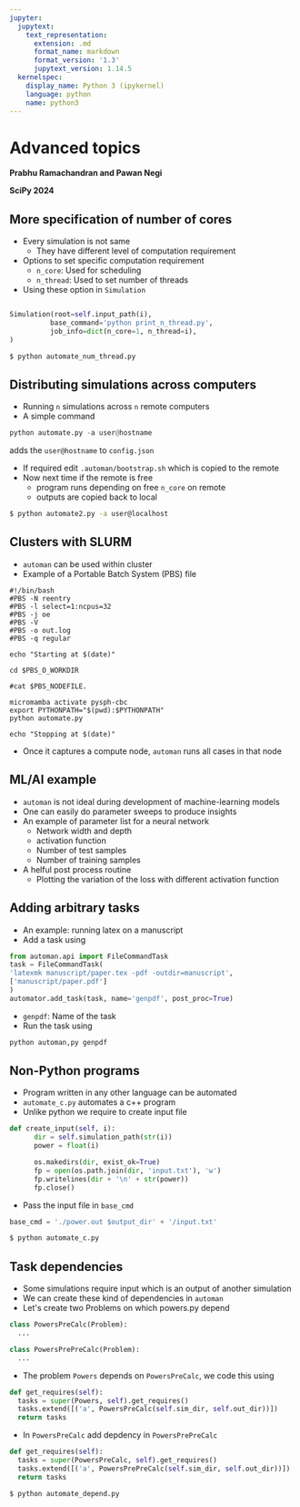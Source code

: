 ```yaml
---
jupyter:
  jupytext:
    text_representation:
      extension: .md
      format_name: markdown
      format_version: '1.3'
      jupytext_version: 1.14.5
  kernelspec:
    display_name: Python 3 (ipykernel)
    language: python
    name: python3
---
```


<!-- #region slideshow={"slide_type": "slide"} -->
# Advanced topics

**Prabhu Ramachandran and Pawan Negi**

**SciPy 2024**
<!-- #endregion -->

<!-- #region slideshow={"slide_type": "slide"} -->
## More specification of number of cores

- Every simulation is not same
    - They have different level of computation requirement
- Options to set specific computation requirement 
    - `n_core`: Used for scheduling
    - `n_thread`: Used to set number of threads
- Using these option in `Simulation`
```python

Simulation(root=self.input_path(i),
          base_command='python print_n_thread.py',
          job_info=dict(n_core=1, n_thread=i),
)
```
```bash
$ python automate_num_thread.py
```

<!-- #endregion -->

<!-- #region slideshow={"slide_type": "slide"} -->
## Distributing simulations across computers 

- Running `n` simulations across `n` remote computers
- A simple command 
```python
python automate.py -a user@hostname
```
adds the `user@hostname` to `config.json`

- If required edit `.automan/bootstrap.sh` which is copied to the remote
- Now next time if the remote is free
  - program runs depending on free `n_core` on remote
  - outputs are copied back to local

```bash
$ python automate2.py -a user@localhost
```
<!-- #endregion -->

<!-- #region slideshow={"slide_type": "slide"} -->
## Clusters with SLURM

- `automan` can be used within cluster
- Example of a Portable Batch System (PBS) file
```
#!/bin/bash
#PBS -N reentry
#PBS -l select=1:ncpus=32
#PBS -j oe
#PBS -V
#PBS -o out.log
#PBS -q regular 

echo "Starting at $(date)"

cd $PBS_O_WORKDIR

#cat $PBS_NODEFILE.

micromamba activate pysph-cbc
export PYTHONPATH="$(pwd):$PYTHONPATH"
python automate.py

echo "Stopping at $(date)"
 ```
- Once it captures a compute node, `automan` runs all cases in that node


<!-- #endregion -->

<!-- #region slideshow={"slide_type": "slide"} -->
## ML/AI example

- `automan` is not ideal during development of machine-learning models
- One can easily do parameter sweeps to produce insights
- An example of parameter list for a neural network
  - Network width and depth
  - activation function
  - Number of test samples
  - Number of training samples
- A helful post process routine
  - Plotting the variation of the loss with different activation function

<!-- #endregion -->

<!-- #region slideshow={"slide_type": "slide"} -->
## Adding arbitrary tasks

- An example: running latex on a manuscript
- Add a task using

```python
from automan.api import FileCommandTask
task = FileCommandTask(
'latexmk manuscript/paper.tex -pdf -outdir=manuscript',
['manuscript/paper.pdf']
)
automator.add_task(task, name='genpdf', post_proc=True) 
```
- `genpdf`: Name of the task
- Run the task using
```python
python automan,py genpdf
```
<!-- #endregion -->

<!-- #region slideshow={"slide_type": "slide"} -->
## Non-Python programs

- Program written in any other language can be automated
- `automate_c.py` automates a c++ program
- Unlike python we require to create input file
```python
def create_input(self, i):
      dir = self.simulation_path(str(i))
      power = float(i)

      os.makedirs(dir, exist_ok=True)
      fp = open(os.path.join(dir, 'input.txt'), 'w')
      fp.writelines(dir + '\n' + str(power))
      fp.close()
``` 
- Pass the input file in `base_cmd`
```python
base_cmd = './power.out $output_dir' + '/input.txt'
```
```bash
$ python automate_c.py
```


<!-- #endregion -->

<!-- #region slideshow={"slide_type": "slide"} -->
## Task dependencies

- Some simulations require input which is an output of another simulation
- We can create these kind of dependencies in `automan`
- Let's create two Problems on which powers.py depend
```python
class PowersPreCalc(Problem):
  ...

class PowersPrePreCalc(Problem):
  ...
```
- The problem `Powers` depends on `PowersPreCalc`, we code this using
```python
def get_requires(self):
  tasks = super(Powers, self).get_requires()
  tasks.extend([('a', PowersPreCalc(self.sim_dir, self.out_dir))])
  return tasks
``` 
- In `PowersPreCalc` add depdency in `PowersPrePreCalc` 
```python
def get_requires(self):
  tasks = super(PowersPreCalc, self).get_requires()
  tasks.extend([('a', PowersPrePreCalc(self.sim_dir, self.out_dir))])
  return tasks
```
```bash
$ python automate_depend.py
```

<!-- #endregion -->
